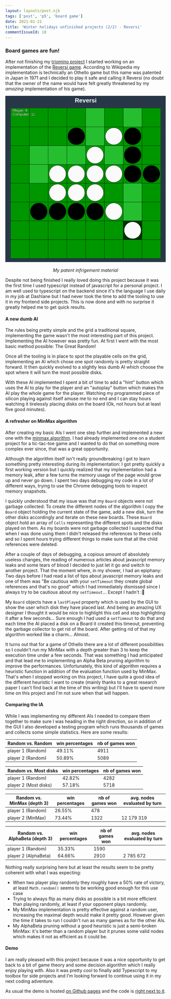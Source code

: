 ```yaml
---
layout: layouts/post.njk
tags: ['post', 'p5', 'board game']
date: 2021-01-21
title: 'Winter holidays unfinished projects (2/2) - Reversi'
commentIssueId: 18
---
```


### Board games are fun!

After not finishing my [triomino project](../triomino/) I started working on an implementation of the [Reversi game](https://en.wikipedia.org/wiki/Reversi). According to Wikipedia my implementation is technically an Othello game but this name was patented in Japan in 1971 and I decided to play it safe and calling it Reversi (no doubt that the owner of the name would have felt greatly threatened by my _amazing_ implementation of his game).

![Screenshot of my Reversi implementation](./reversi.png)
<center>
    <i>My patent infrigement material</i>
</center>

Despite not being finished I really loved doing this project because it was the first time I used typescript instead of javascript for a personal project. I am well used to typescript on the backend since it's the language I use daily in my job at Dashlane but I had never took the time to add the tooling to use it in my frontend side projects. This is now done and with no surprise it greatly helped me to get quick results.

#### A new dumb AI

The rules being pretty simple and the grid a traditional square, implementing the game wasn't the most interesting part of this project. Implementing the AI however was pretty fun. At first I went with the most basic method possible: The Great Random!

Once all the tooling is in place to spot the playable cells on the grid, implementing an AI which chose one spot randomly is pretty straight forward. It then quickly evolved to a slightly less dumb AI which choose the spot where it will turn the most possible disks.

With these AI implemented I spent a bit of time to add a "hint" button which uses the AI to play for the player and an "autoplay" button which makes the AI play the whole game for the player. Watching my programmed piece of silicon playing against itself amuse me to no end and I can stay hours watching it tirelessly placing disks on the board (Ok, not hours but at least five good minutes).

#### A refresher on MinMax algorithm

After creating my basic AIs I went one step further and implemented a new one with the [minmax algorithm](https://en.wikipedia.org/wiki/Minimax). I had already implemented one on a student project for a tic-tac-toe game and I wanted to do that on something more complex ever since, that was a great opportunity.

Although the algorithm itself isn't really groundbreaking I got to learn something pretty interesting during its implementation: I got pretty quickly a first working version but I quickly realized that my implementation had a memory leak, after a few turns the memory usage of the page would grow up and never go down. I spent two days debugging my code in a lot of different ways, trying to use the Chrome debugging tools to inspect memory snapshots.

I quickly understood that my issue was that my `Board` objects were not garbage collected: To create the different nodes of the algorithm I copy the `Board` object holding the current state of the game, add a new disk, turn the other disks accordingly and iterate on these new boards. These `Board` object hold an array of `Cells` representing the different spots and the disks played on them. As my boards were not garbage collected I suspected that when I was done using them I didn't released the references to these cells and so I spent hours trying different things to make sure that all the child references were deleted.

After a couple of days of debugging, a copious amount of absolutely useless changes, the reading of numerous articles about javascript memory leaks and some tears of blood I decided to just let it go and switch to another project. That the moment where, in my shower, I had an epiphany: Two days before I had read a list of tips about javascript memory leaks and one of them was "Be cautious with your `setTimeout` they create global references and that's no good" which I had immediately dismissed since I always try to be cautious about my `setTimeout`... Except I hadn't :🤦

My `Board` objects have a `lastPlayed` property which is used by the GUI to show the user which disk they have placed last. And being an amazing UX designer I thought it would be nice to highlight this cell and stop highlighting it after a few seconds... Sure enough I had used a `setTimeout` to do that and each time the AI placed a disk on a Board it created this timeout, preventing the garbage collector to get rid of the board. After getting rid of that my algorithm worked like a charm... Almost.

It turns out that for a game of Othello there are a lot of different possibilities so I couldn't run my MinMax with a depth greater than 3 to keep the execution time under a few seconds. That was something I had anticipated and that lead me to implementing an Alpha Beta pruning algorithm to improve the performances. Unfortunately, this kind of algorithm requires a heuristic function in addition of the evaluation function used by MinMax. That's when I stopped working on this project, I have quite a good idea of the different heuristic I want to create (mainly thanks to a great research paper I can't find back at the time of this writing) but I'll have to spend more time on this project and I'm not sure when that will happen.

#### Comparing the IA

While I was implementing my different AIs I needed to compare them together to make sure I was heading in the right direction, so in addition of the GUI I also developed a testing program which runs thousands of games and collects some simple statistics. Here are some results:

|Random vs. Random | win percentages | nb of games won|
|------------------|-----------------|----------------|
|player 1 (Random) | 49.11%          | 4911           |
|player 2 (Random) | 50.89%          | 5089           |

|Random vs. Most disks | win percentages | nb of games won|
|----------------------|-----------------|----------------|
|player 1 (Random)     | 42.82%          | 4282           |
|player 2 (Most disks) | 57.18%          | 5718           |

|Random vs. MinMax (depth 3) | win percentages | nb of games won| avg. nodes evaluated by turn|
|----------------------------|-----------------|----------------|-----------------------------|
|player 1 (Random)           | 26.55%          | 478            |                             |
|player 2 (MinMax)           | 73.44%          | 1322           | 12 179 319                  |

|Random vs. AlphaBeta (depth 3) | win percentages | nb of games won| avg. nodes evaluated by turn|
|-------------------------------|-----------------|----------------|-----------------------------|
|player 1 (Random)              | 35.33%          | 1590           |                             |
|player 2 (AlphaBeta)           | 64.66%          | 2910           | 2 785 672                   |

Nothing really surprising here but at least the results seem to be pretty coherent with what I was expecting:

- When two player play randomly they roughly have a 50% rate of victory, at least `Math.random()` seems to be working good enough for this use case
- Trying to always flip as many disks as possible is a bit more efficient than playing randomly, at least if your opponent plays randomly.
- My MinMax implementation is pretty effective against a random user, increasing the maximal depth would make it pretty good.  However given the time it takes to run I couldn't run as many games as for the other AIs.
- My AlphaBeta pruning without a good heuristic is just a semi-broken MinMax: it's better than a random player but it prunes some valid nodes which makes it not as efficient as it could be.

#### Demo

I am really pleased with this project because it was a nice opportunity to get back to a bit of game theory and some decision algorithm which I really enjoy playing with. Also it was pretty cool to finally add Typescript to my toolbox for side projects and I'm looking forward to continue using it in my next coding adventure.

As usual the demo is hosted [on Github pages](https://statox.github.io/reversi/) and the code is [right next to it](https://github.com/statox/reversi).
